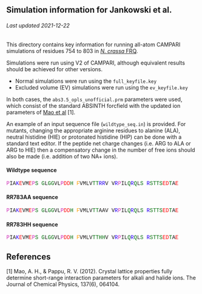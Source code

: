## Simulation information for Jankowski et al.
###### Last updated 2021-12-22

This directory contains key information for running all-atom CAMPARI simulations of residues 754 to 803 in [*N. crassa* FRQ](https://www.uniprot.org/uniprot/P19970).

Simulations were run using V2 of CAMPARI, although equivalent results should be achieved for other versions.

* Normal simulations were run using the `full_keyfile.key`
* Excluded volume (EV) simulations were run using the `ev_keyfile.key`


In both cases, the `abs3.5_opls_unofficial.prm` parameters were used, which consist of the standard ABSINTH forcfield with the updated ion parameters of [Mao et al](https://aip.scitation.org/doi/10.1063/1.4742068) [1].

An example of an input sequence file (`wildtype_seq.in`) is provided. For mutants, changing the appropriate arginine residues to alanine (ALA), neutral histidine (HIE) or protonated histidine (HIP) can be done with a standard text editor. If the peptide net charge changes (i.e. ARG to ALA or ARG to HIE) then a compensatory change in the number of free ions should also be made (i.e. addition of two NA+ ions).

#### Wildtype sequence
<p style="font-family:Courier;font-size: 14px"><span style="color:#cf30b7">P</span><span style="color:#171616">I</span><span style="color:#171616">A</span><span style="color:#2900f5">K</span><span style="color:#ff0d0d">E</span><span style="color:#171616">V</span><span style="color:#171616">M</span><span style="color:#ff0d0d">E</span><span style="color:#cf30b7">P</span><span style="color:#04700d">S</span> <span style="color:#04700d">G</span><span style="color:#171616">L</span><span style="color:#04700d">G</span><span style="color:#04700d">G</span><span style="color:#171616">V</span><span style="color:#171616">L</span><span style="color:#cf30b7">P</span><span style="color:#ff0d0d">D</span><span style="color:#ff0d0d">D</span><span style="color:#04700d">H</span> <span style="color:#ff9d00">F</span><span style="color:#171616">V</span><span style="color:#171616">M</span><span style="color:#171616">L</span><span style="color:#171616">V</span><span style="color:#04700d">T</span><span style="color:#04700d">T</span><span style="color:#2900f5">R</span><span style="color:#2900f5">R</span><span style="color:#171616">V</span> <span style="color:#171616">V</span><span style="color:#2900f5">R</span><span style="color:#cf30b7">P</span><span style="color:#171616">I</span><span style="color:#171616">L</span><span style="color:#04700d">Q</span><span style="color:#2900f5">R</span><span style="color:#04700d">Q</span><span style="color:#171616">L</span><span style="color:#04700d">S</span> <span style="color:#2900f5">R</span><span style="color:#04700d">S</span><span style="color:#04700d">T</span><span style="color:#04700d">T</span><span style="color:#04700d">S</span><span style="color:#ff0d0d">E</span><span style="color:#ff0d0d">D</span><span style="color:#04700d">T</span><span style="color:#171616">A</span><span style="color:#ff0d0d">E</span></p>


#### RR783AA sequence
<p style="font-family:Courier;font-size: 14px"><span style="color:#cf30b7">P</span><span style="color:#171616">I</span><span style="color:#171616">A</span><span style="color:#2900f5">K</span><span style="color:#ff0d0d">E</span><span style="color:#171616">V</span><span style="color:#171616">M</span><span style="color:#ff0d0d">E</span><span style="color:#cf30b7">P</span><span style="color:#04700d">S</span> <span style="color:#04700d">G</span><span style="color:#171616">L</span><span style="color:#04700d">G</span><span style="color:#04700d">G</span><span style="color:#171616">V</span><span style="color:#171616">L</span><span style="color:#cf30b7">P</span><span style="color:#ff0d0d">D</span><span style="color:#ff0d0d">D</span><span style="color:#04700d">H</span> <span style="color:#ff9d00">F</span><span style="color:#171616">V</span><span style="color:#171616">M</span><span style="color:#171616">L</span><span style="color:#171616">V</span><span style="color:#04700d">T</span><span style="color:#04700d">T</span><span style="color:#171616">A</span><span style="color:#171616">A</span><span style="color:#171616">V</span> <span style="color:#171616">V</span><span style="color:#2900f5">R</span><span style="color:#cf30b7">P</span><span style="color:#171616">I</span><span style="color:#171616">L</span><span style="color:#04700d">Q</span><span style="color:#2900f5">R</span><span style="color:#04700d">Q</span><span style="color:#171616">L</span><span style="color:#04700d">S</span> <span style="color:#2900f5">R</span><span style="color:#04700d">S</span><span style="color:#04700d">T</span><span style="color:#04700d">T</span><span style="color:#04700d">S</span><span style="color:#ff0d0d">E</span><span style="color:#ff0d0d">D</span><span style="color:#04700d">T</span><span style="color:#171616">A</span><span style="color:#ff0d0d">E</span></p>

#### RR783HH sequence
<p style="font-family:Courier;font-size: 14px"><span style="color:#cf30b7">P</span><span style="color:#171616">I</span><span style="color:#171616">A</span><span style="color:#2900f5">K</span><span style="color:#ff0d0d">E</span><span style="color:#171616">V</span><span style="color:#171616">M</span><span style="color:#ff0d0d">E</span><span style="color:#cf30b7">P</span><span style="color:#04700d">S</span> <span style="color:#04700d">G</span><span style="color:#171616">L</span><span style="color:#04700d">G</span><span style="color:#04700d">G</span><span style="color:#171616">V</span><span style="color:#171616">L</span><span style="color:#cf30b7">P</span><span style="color:#ff0d0d">D</span><span style="color:#ff0d0d">D</span><span style="color:#04700d">H</span> <span style="color:#ff9d00">F</span><span style="color:#171616">V</span><span style="color:#171616">M</span><span style="color:#171616">L</span><span style="color:#171616">V</span><span style="color:#04700d">T</span><span style="color:#04700d">T</span><span style="color:#04700d">H</span><span style="color:#04700d">H</span><span style="color:#171616">V</span> <span style="color:#171616">V</span><span style="color:#2900f5">R</span><span style="color:#cf30b7">P</span><span style="color:#171616">I</span><span style="color:#171616">L</span><span style="color:#04700d">Q</span><span style="color:#2900f5">R</span><span style="color:#04700d">Q</span><span style="color:#171616">L</span><span style="color:#04700d">S</span> <span style="color:#2900f5">R</span><span style="color:#04700d">S</span><span style="color:#04700d">T</span><span style="color:#04700d">T</span><span style="color:#04700d">S</span><span style="color:#ff0d0d">E</span><span style="color:#ff0d0d">D</span><span style="color:#04700d">T</span><span style="color:#171616">A</span><span style="color:#ff0d0d">E</span></p>


## References
[1] Mao, A. H., & Pappu, R. V. (2012). Crystal lattice properties fully determine short-range interaction parameters for alkali and halide ions. The Journal of Chemical Physics, 137(6), 064104.